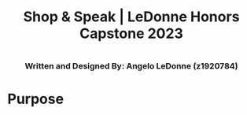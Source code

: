 <div align='center'>
 <h1>Shop & Speak | LeDonne Honors Capstone 2023<h1>

<h3><b>Written and Designed By: Angelo LeDonne (z1920784)</b></h3>
</div>
<h1>Purpose</h1>


